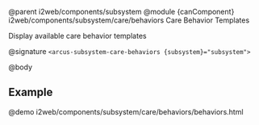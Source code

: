 @parent i2web/components/subsystem
@module {canComponent} i2web/components/subsystem/care/behaviors Care Behavior Templates

Display available care behavior templates

@signature `<arcus-subsystem-care-behaviors {subsystem}="subsystem">`

@body

## Example

@demo i2web/components/subsystem/care/behaviors/behaviors.html